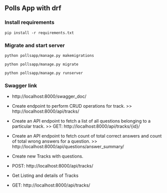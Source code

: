 ## Polls App with drf

### Install requirements
```
pip install -r requirements.txt
```

### Migrate and start server
```
python pollsapp/manage.py makemigrations

python pollsapp/manage.py migrate

python pollsapp/manage.py runserver
```

### Swagger link
* http://localhost:8000/swagger_doc/

* Create endpoint to perform CRUD operations for track. >> http://localhost:8000/api/tracks/
* Create an API endpoint to fetch a list of all questions belonging to a particular track. >> GET: http://localhost:8000/api/tracks/{id}/
* Create an API endpoint to fetch count of total correct answers and count of total wrong answers for a question. >> http://localhost:8000/api/questions/answer_summary/


- Create new Tracks with questions. 
- POST: http://localhost:8000/api/tracks/

- Get Listing and details of Tracks
- GET: http://localhost:8000/api/tracks/


